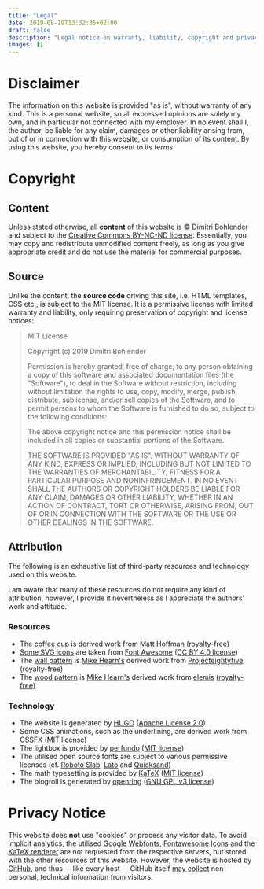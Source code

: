 ```yaml
---
title: "Legal"
date: 2019-08-19T13:32:35+02:00
draft: false
description: "Legal notice on warranty, liability, copyright and privacy"
images: []
---
```


# Disclaimer
The information on this website is provided "as is", without warranty of any kind.
This is a personal website, so all expressed opinions are solely my own, and in particular not connected with my employer.
In no event shall I, the author, be liable for any claim, damages or other liability arising from, out of or in connection with this website, or consumption of its content.
By using this website, you hereby consent to its terms.

# Copyright
## Content
Unless stated otherwise, all **content** of this website is © Dimitri Bohlender and subject to the [Creative Commons BY-NC-ND license](http://creativecommons.org/licenses/by-nc-nd/4.0/).
Essentially, you may copy and redistribute unmodified content freely, as long as you give appropriate credit and do not use the material for commercial purposes.

## Source
Unlike the content, the **source code** driving this site, i.e. HTML templates, CSS etc., is subject to the MIT license.
It is a permissive license with limited warranty and liability, only requiring preservation of copyright and license notices:

> MIT License
> 
> Copyright (c) 2019 Dimitri Bohlender
>
> Permission is hereby granted, free of charge, to any person obtaining a copy
of this software and associated documentation files (the "Software"), to deal
in the Software without restriction, including without limitation the rights
to use, copy, modify, merge, publish, distribute, sublicense, and/or sell
copies of the Software, and to permit persons to whom the Software is
furnished to do so, subject to the following conditions:
>
> The above copyright notice and this permission notice shall be included in all
copies or substantial portions of the Software.
>
> THE SOFTWARE IS PROVIDED "AS IS", WITHOUT WARRANTY OF ANY KIND, EXPRESS OR
IMPLIED, INCLUDING BUT NOT LIMITED TO THE WARRANTIES OF MERCHANTABILITY,
FITNESS FOR A PARTICULAR PURPOSE AND NONINFRINGEMENT. IN NO EVENT SHALL THE
AUTHORS OR COPYRIGHT HOLDERS BE LIABLE FOR ANY CLAIM, DAMAGES OR OTHER
LIABILITY, WHETHER IN AN ACTION OF CONTRACT, TORT OR OTHERWISE, ARISING FROM,
OUT OF OR IN CONNECTION WITH THE SOFTWARE OR THE USE OR OTHER DEALINGS IN THE
SOFTWARE.

## Attribution
The following is an exhaustive list of third-party resources and technology used on this website.
<!-- The following is an exhaustive list of "post-independent" third-party resources and technology used on this website.
Third-party resources that are specific to some posted content, such as ..., are attributed where they appear. -->
I am aware that many of these resources do not require any kind of attribution, however, I provide it nevertheless as I appreciate the authors' work and attitude.

### Resources
* The [coffee cup](/gfx/cup-rss.png) is derived work from [Matt Hoffman](https://unsplash.com/photos/IE-gdqEg45M) ([royalty-free](https://unsplash.com/license))
* [Some SVG icons](/gfx/fa-icons.svg) are taken from [Font Awesome](https://fontawesome.com/) ([CC BY 4.0 license](https://creativecommons.org/licenses/by/4.0/))
* The [wall pattern](/gfx/pattern-wall.png) is [Mike Hearn's](https://www.transparenttextures.com/) derived work from [Projecteightyfive](http://projecteightyfive.com/) (royalty-free)
* The [wood pattern](/gfx/pattern-wood.png) is [Mike Hearn's](https://www.transparenttextures.com/) derived work from [elemis](http://elemisfreebies.com) ([royalty-free](http://elemisfreebies.com/license-and-rules/))

### Technology
* The website is generated by [HUGO](https://gohugo.io/) ([Apache License 2.0](https://github.com/gohugoio/hugo/blob/master/LICENSE))
* Some CSS animations, such as the underlining, are derived work from [CSSFX](https://cssfx.dev/) ([MIT license](https://github.com/jolaleye/cssfx/blob/master/LICENSE))
* The lightbox is provided by [perfundo](https://perfundo.oberlehner.net/) ([MIT license](https://github.com/maoberlehner/perfundo/blob/master/LICENSE))
* The utilised open source fonts are subject to various permissive licenses (cf. [Roboto Slab](https://fonts.google.com/specimen/Roboto+Slab), [Lato](https://fonts.google.com/specimen/Lato) and [Quicksand](https://fonts.google.com/specimen/Quicksand))
* The math typesetting is provided by [KaTeX](https://katex.org/) ([MIT license](https://github.com/KaTeX/KaTeX/blob/master/LICENSE))
* The blogroll is generated by [openring](https://git.sr.ht/~sircmpwn/openring) ([GNU GPL v3 license](https://git.sr.ht/~sircmpwn/openring/tree/master/LICENSE))

# Privacy Notice
This website does **not** use "cookies" or process any visitor data.
To avoid implicit analytics, the utilised [Google Webfonts](https://fonts.google.com/), [Fontawesome Icons](https://fontawesome.com/) and the [KaTeX renderer](https://katex.org/) are not requested from the respective servers, but stored with the other resources of this website.
However, the website is hosted by [GitHub](https://github.com), and thus -- like every host -- GitHub itself [may collect](https://help.github.com/en/articles/github-privacy-statement#github-pages) non-personal, technical information from visitors.